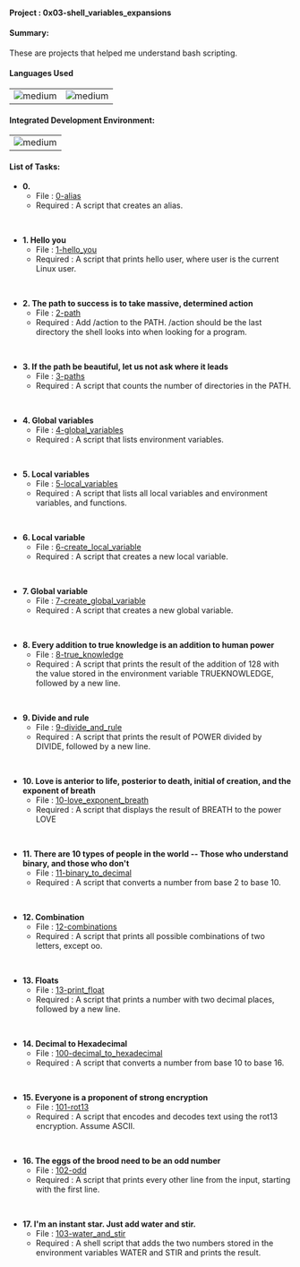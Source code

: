 <h4>Project : 0x03-shell_variables_expansions</h4>
<h4>Summary: </h4>
These are projects that helped me understand bash scripting.

<h4>Languages Used</h4>
<table>
  <tr>
    <td><img alt="medium" src="https://img.shields.io/badge/Shell_Script-121011?style=for-the-badge&logo=gnu-bash&logoColor=white"></td>
    <td><img alt="medium" src="https://img.shields.io/badge/Markdown-000000?style=for-the-badge&logo=markdown&logoColor=white"></td>
  </tr>
</table>

<h4>Integrated Development Environment:</h4>
<table>
  <tr>
<td><img alt="medium" src="https://img.shields.io/badge/Emacs-%237F5AB6.svg?&style=for-the-badge&logo=gnu-emacs&logoColor=white"></td>
  </tr>
</table>
  
  <h4>List of Tasks:</h4>

* **0. <o>**
  * File : [0-alias](./0-alias)
  * Required : A script that creates an alias.
<br> 
 
* **1. Hello you**
  * File : [1-hello_you](./1-hello_you)
  * Required : A script that prints hello user, where user is the current Linux user.
<br>  
 
* **2. The path to success is to take massive, determined action**
  * File : [2-path](./2-path)
  * Required : Add /action to the PATH. /action should be the last directory the shell looks into when looking for a program.
<br>   
   
* **3. If the path be beautiful, let us not ask where it leads**
  * File : [3-paths](./3-paths)
  * Required : A script that counts the number of directories in the PATH.
<br> 
 
* **4. Global variables**
  * File : [4-global_variables](./4-global_variables)
  * Required : A script that lists environment variables.
<br>   
   
* **5. Local variables**
  * File : [5-local_variables](./5-local_variables)
  * Required : A script that lists all local variables and environment variables, and functions.
<br> 
 
* **6. Local variable**
  * File : [6-create_local_variable](./6-create_local_variable)
  * Required : A script that creates a new local variable.
<br>   
   
* **7. Global variable**
  * File : [7-create_global_variable](./7-create_global_variable)
  * Required : A script that creates a new global variable.
<br> 
 
* **8. Every addition to true knowledge is an addition to human power**
  * File : [8-true_knowledge](./8-true_knowledge)
  * Required : A script that prints the result of the addition of 128 with the value stored in the environment variable TRUEKNOWLEDGE, followed by a new line.
<br>    
    
* **9. Divide and rule**
  * File : [9-divide_and_rule](./9-divide_and_rule)
  * Required : A script that prints the result of POWER divided by DIVIDE, followed by a new line.
<br> 
 
* **10. Love is anterior to life, posterior to death, initial of creation, and the exponent of breath**
  * File : [10-love_exponent_breath](./10-love_exponent_breath)
  * Required : A script that displays the result of BREATH to the power LOVE
<br> 
 
* **11. There are 10 types of people in the world -- Those who understand binary, and those who don't**
  * File : [11-binary_to_decimal](./11-binary_to_decimal)
  * Required : A script that converts a number from base 2 to base 10.
<br> 
 
* **12. Combination**
  * File : [12-combinations](./12-combinations)
  * Required : A script that prints all possible combinations of two letters, except oo.
<br>  
  
* **13. Floats**
  * File : [13-print_float](./13-print_float)
  * Required : A script that prints a number with two decimal places, followed by a new line.
<br> 
 
* **14. Decimal to Hexadecimal**
  * File : [100-decimal_to_hexadecimal](./100-decimal_to_hexadecimal)
  * Required : A script that converts a number from base 10 to base 16.
<br>   
   
* **15. Everyone is a proponent of strong encryption**
  * File : [101-rot13](./101-rot13)
  * Required : A script that encodes and decodes text using the rot13 encryption. Assume ASCII.
<br> 
 
* **16. The eggs of the brood need to be an odd number**
  * File : [102-odd](./102-odd)
  * Required : A script that prints every other line from the input, starting with the first line.
<br>  
  
* **17. I'm an instant star. Just add water and stir.**
  * File : [103-water_and_stir](./103-water_and_stir)
  * Required : A shell script that adds the two numbers stored in the environment variables WATER and STIR and prints the result.
<br> 
 
